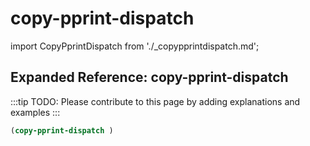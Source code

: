 # copy-pprint-dispatch

import CopyPprintDispatch from './_copypprintdispatch.md';

<CopyPprintDispatch />

## Expanded Reference: copy-pprint-dispatch

:::tip
TODO: Please contribute to this page by adding explanations and examples
:::

```lisp
(copy-pprint-dispatch )
```
